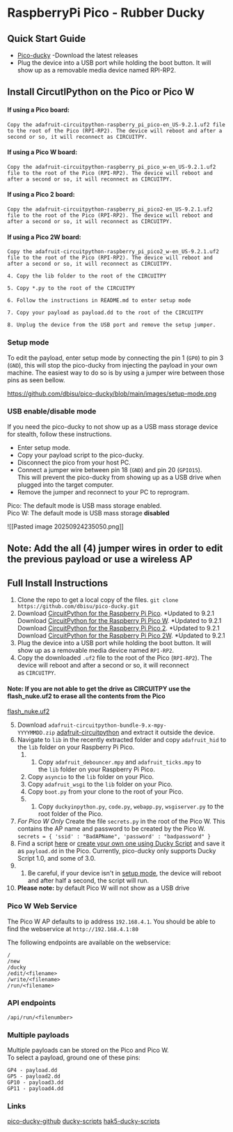 # RaspberryPi Pico - Rubber Ducky

## Quick Start Guide

- [Pico-ducky](https://github.com/dbisu/pico-ducky/releases) -Download the latest releases
- Plug the device into a USB port while holding the boot button. It will show up as a removable media device named RPI-RP2.


## Install CircutlPython on the Pico or Pico W 


#### If using a Pico board: 
```
Copy the adafruit-circuitpython-raspberry_pi_pico-en_US-9.2.1.uf2 file to the root of the Pico (RPI-RP2). The device will reboot and after a second or so, it will reconnect as CIRCUITPY.
```

#### If using a Pico W board: 
```
Copy the adafruit-circuitpython-raspberry_pi_pico_w-en_US-9.2.1.uf2 file to the root of the Pico (RPI-RP2). The device will reboot and after a second or so, it will reconnect as CIRCUITPY.

```

#### If using a Pico 2 board: 
```
Copy the adafruit-circuitpython-raspberry_pi_pico2-en_US-9.2.1.uf2 file to the root of the Pico (RPI-RP2). The device will reboot and after a second or so, it will reconnect as CIRCUITPY.

```

#### If using a Pico 2W board:
```
Copy the adafruit-circuitpython-raspberry_pi_pico2_w-en_US-9.2.1.uf2 file to the root of the Pico (RPI-RP2). The device will reboot and after a second or so, it will reconnect as CIRCUITPY.

4. Copy the lib folder to the root of the CIRCUITPY
    
5. Copy *.py to the root of the CIRCUITPY
    
6. Follow the instructions in README.md to enter setup mode
    
7. Copy your payload as payload.dd to the root of the CIRCUITPY
    
8. Unplug the device from the USB port and remove the setup jumper.
```


### Setup mode

To edit the payload, enter setup mode by connecting the pin 1 (`GP0`) to pin 3 (`GND`), this will stop the pico-ducky from injecting the payload in your own machine. The easiest way to do so is by using a jumper wire between those pins as seen bellow.

https://github.com/dbisu/pico-ducky/blob/main/images/setup-mode.png 

### USB enable/disable mode

If you need the pico-ducky to not show up as a USB mass storage device for stealth, follow these instructions.

- Enter setup mode.
- Copy your payload script to the pico-ducky.
- Disconnect the pico from your host PC.
- Connect a jumper wire between pin 18 (`GND`) and pin 20 (`GPIO15`).  
    This will prevent the pico-ducky from showing up as a USB drive when plugged into the target computer.
- Remove the jumper and reconnect to your PC to reprogram.

Pico: The default mode is USB mass storage enabled.  
Pico W: The default mode is USB mass storage **disabled**

![[Pasted image 20250924235050.png]]


## **Note: Add the all (4) jumper wires in order to edit the previous payload or use a wireless AP** 


## Full Install Instructions

1. Clone the repo to get a local copy of the files. `git clone https://github.com/dbisu/pico-ducky.git`
2. Download [CircuitPython for the Raspberry Pi Pico](https://circuitpython.org/board/raspberry_pi_pico/). *Updated to 9.2.1  
    Download [CircuitPython for the Raspberry Pi Pico W](https://circuitpython.org/board/raspberry_pi_pico_w/). *Updated to 9.2.1 Download [CircuitPython for the Raspberry Pi Pico 2](https://circuitpython.org/board/raspberry_pi_pico2/). *Updated to 9.2.1  
    Download [CircuitPython for the Raspberry Pi Pico 2W](https://circuitpython.org/board/raspberry_pi_pico2_w/). *Updated to 9.2.1
3. Plug the device into a USB port while holding the boot button. It will show up as a removable media device named `RPI-RP2`.
4. Copy the downloaded `.uf2` file to the root of the Pico (`RPI-RP2`). The device will reboot and after a second or so, it will reconnect as `CIRCUITPY`.

####  **Note: If you are not able to get the drive as CIRCUITPY use the  flash_nuke.uf2 to erase all the contents from the Pico** 
[flash_nuke.uf2](https://learn.adafruit.com/getting-started-with-raspberry-pi-pico-circuitpython/circuitpython)

5. Download `adafruit-circuitpython-bundle-9.x-mpy-YYYYMMDD.zip` [adafruit-circuitpython](https://github.com/adafruit/Adafruit_CircuitPython_Bundle/releases/latest) and extract it outside the device.
6. Navigate to `lib` in the recently extracted folder and copy `adafruit_hid` to the `lib` folder on your Raspberry Pi Pico.
	1. 1. Copy `adafruit_debouncer.mpy` and `adafruit_ticks.mpy` to the `lib` folder on your Raspberry Pi Pico.
	2. Copy `asyncio` to the `lib` folder on your Pico.
	3. Copy `adafruit_wsgi` to the `lib` folder on your Pico.
	4. Copy `boot.py` from your clone to the root of your Pico.
	5. 1. Copy `duckyinpython.py`, `code.py`, `webapp.py`, `wsgiserver.py` to the root folder of the Pico.
7.  _For Pico W Only_ Create the file `secrets.py` in the root of the Pico W. This contains the AP name and password to be created by the Pico W.  
    `secrets = { 'ssid' : "BadAPName", 'password' : "badpassword" }`
8. Find a script [here](https://github.com/hak5/usbrubberducky-payloads) or [create your own one using Ducky Script](https://docs.hak5.org/hak5-usb-rubber-ducky/ducky-script-basics/hello-world) and save it as `payload.dd` in the Pico. Currently, pico-ducky only supports Ducky Script 1.0, and some of 3.0.
9. 1. Be careful, if your device isn't in [setup mode](https://github.com/dbisu/pico-ducky/#setup-mode), the device will reboot and after half a second, the script will run.
10. **Please note:** by default Pico W will not show as a USB drive


### Pico W Web Service
The Pico W AP defaults to ip address `192.168.4.1`. You should be able to find the webservice at `http://192.168.4.1:80`

The following endpoints are available on the webservice:
```
/
/new
/ducky
/edit/<filename>
/write/<filename>
/run/<filename>
```

### API endpoints
```
/api/run/<filenumber>
```

### Multiple payloads
Multiple payloads can be stored on the Pico and Pico W.  
To select a payload, ground one of these pins:
```
GP4 - payload.dd
GP5 - payload2.dd
GP10 - payload3.dd
GP11 - payload4.dd
```


### Links 
[pico-ducky-github](https://github.com/dbisu/pico-ducky/)
[ducky-scripts](https://github.com/SourasishBasu/PicoW-Ducky/)
[hak5-ducky-scripts](https://github.com/hak5/usbrubberducky-payloads)




